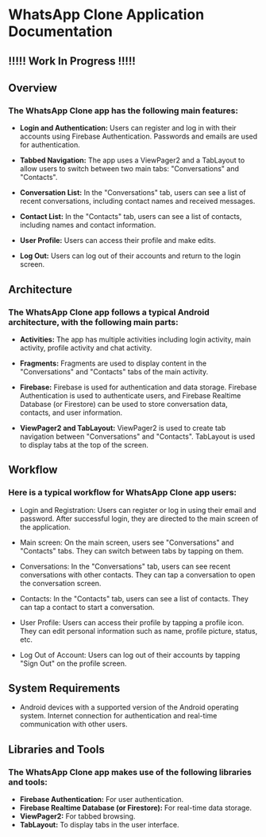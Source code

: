 # WhatsApp Clone Application Documentation
## !!!!! Work In Progress !!!!!


## Overview

 ### The WhatsApp Clone app has the following main features:

 - **Login and Authentication:** Users can register and log in with their accounts using Firebase Authentication. Passwords and emails are used for authentication.

 - **Tabbed Navigation:** The app uses a ViewPager2 and a TabLayout to allow users to switch between two main tabs: "Conversations" and "Contacts".

 - **Conversation List:** In the "Conversations" tab, users can see a list of recent conversations, including contact names and received messages.

 - **Contact List:** In the "Contacts" tab, users can see a list of contacts, including names and contact information.

 - **User Profile:** Users can access their profile and make edits.

 - **Log Out:** Users can log out of their accounts and return to the login screen.
     

## Architecture

### The WhatsApp Clone app follows a typical Android architecture, with the following main parts:

- **Activities:** The app has multiple activities including login activity, main activity, profile activity and chat activity.

- **Fragments:** Fragments are used to display content in the "Conversations" and "Contacts" tabs of the main activity.

- **Firebase:** Firebase is used for authentication and data storage. Firebase Authentication is used to authenticate users, and Firebase Realtime Database (or Firestore) can be used to store conversation data, contacts, and user information.

- **ViewPager2 and TabLayout:** ViewPager2 is used to create tab navigation between "Conversations" and "Contacts". TabLayout is used to display tabs at the top of the screen.

## Workflow

### Here is a typical workflow for WhatsApp Clone app users:

- Login and Registration:
     Users can register or log in using their email and password.
     After successful login, they are directed to the main screen of the application.

- Main screen:
     On the main screen, users see "Conversations" and "Contacts" tabs.
     They can switch between tabs by tapping on them.

- Conversations:
     In the "Conversations" tab, users can see recent conversations with other contacts.
     They can tap a conversation to open the conversation screen.

- Contacts:
     In the "Contacts" tab, users can see a list of contacts.
     They can tap a contact to start a conversation.

- User Profile:
     Users can access their profile by tapping a profile icon.
     They can edit personal information such as name, profile picture, status, etc.

- Log Out of Account:
     Users can log out of their accounts by tapping "Sign Out" on the profile screen.

## System Requirements

 - Android devices with a supported version of the Android operating system.
 Internet connection for authentication and real-time communication with other users.

## Libraries and Tools

### The WhatsApp Clone app makes use of the following libraries and tools:

- **Firebase Authentication:** For user authentication.
- **Firebase Realtime Database (or Firestore):** For real-time data storage.
- **ViewPager2:** For tabbed browsing.
- **TabLayout:** To display tabs in the user interface.
